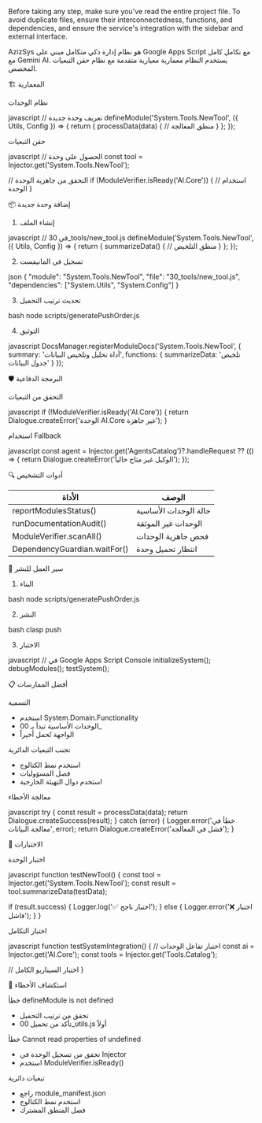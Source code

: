 Before taking any step, make sure you've read the entire project file.
To avoid duplicate files, ensure their interconnectedness, functions, and dependencies, and ensure the service's integration with the sidebar and external interface.

AzizSys هو نظام إدارة ذكي متكامل مبني على Google Apps Script مع تكامل كامل مع Gemini AI. يستخدم النظام معمارية معيارية متقدمة مع نظام حقن التبعيات المخصص.

🏗️ المعمارية


نظام الوحدات

javascript
// تعريف وحدة جديدة
defineModule('System.Tools.NewTool', ({ Utils, Config }) => {
  return {
    processData(data) {
      // منطق المعالجة
    }
  };
});


حقن التبعيات

javascript
// الحصول على وحدة
const tool = Injector.get('System.Tools.NewTool');

// التحقق من جاهزية الوحدة
if (ModuleVerifier.isReady('AI.Core')) {
  // استخدام الوحدة
}


📦 إضافة وحدة جديدة


1. إنشاء الملف

javascript
// في 30_tools/new_tool.js
defineModule('System.Tools.NewTool', ({ Utils, Config }) => {
  return {
    summarizeData() {
      // منطق التلخيص
    }
  };
});


2. تسجيل في المانيفست

json
{
  "module": "System.Tools.NewTool",
  "file": "30_tools/new_tool.js",
  "dependencies": ["System.Utils", "System.Config"]
}


3. تحديث ترتيب التحميل

bash
node scripts/generatePushOrder.js


4. التوثيق

javascript
DocsManager.registerModuleDocs('System.Tools.NewTool', {
  summary: 'أداة تحليل وتلخيص البيانات',
  functions: {
    summarizeData: 'تلخيص جدول البيانات'
  }
});


🛡️ البرمجة الدفاعية


التحقق من التبعيات

javascript
if (!ModuleVerifier.isReady('AI.Core')) {
  return Dialogue.createError('الوحدة AI.Core غير جاهزة');
}


استخدام Fallback

javascript
const agent = Injector.get('AgentsCatalog')?.handleRequest ?? (() => {
  return Dialogue.createError('الوكيل غير متاح حالياً');
});


🔍 أدوات التشخيص


| الأداة | الوصف |
|-------|--------|
| reportModulesStatus() | حالة الوحدات الأساسية |
| runDocumentationAudit() | الوحدات غير الموثقة |
| ModuleVerifier.scanAll() | فحص جاهزية الوحدات |
| DependencyGuardian.waitFor() | انتظار تحميل وحدة |

🔄 سير العمل للنشر


1. البناء

bash
node scripts/generatePushOrder.js


2. النشر

bash
clasp push


3. الاختبار

javascript
// في Google Apps Script Console
initializeSystem();
debugModules();
testSystem();


📋 أفضل الممارسات


التسمية

- استخدم System.Domain.Functionality
- الوحدات الأساسية تبدأ بـ 00_
- الواجهة تُحمل أخيراً

تجنب التبعيات الدائرية

- استخدم نمط الكتالوج
- فصل المسؤوليات
- استخدم دوال التهيئة الخارجية

معالجة الأخطاء

javascript
try {
  const result = processData(data);
  return Dialogue.createSuccess(result);
} catch (error) {
  Logger.error('خطأ في معالجة البيانات', error);
  return Dialogue.createError('فشل في المعالجة');
}


🧪 الاختبارات


اختبار الوحدة

javascript
function testNewTool() {
  const tool = Injector.get('System.Tools.NewTool');
  const result = tool.summarizeData(testData);
  
  if (result.success) {
    Logger.log('✅ اختبار ناجح');
  } else {
    Logger.error('❌ اختبار فاشل');
  }
}


اختبار التكامل

javascript
function testSystemIntegration() {
  // اختبار تفاعل الوحدات
  const ai = Injector.get('AI.Core');
  const tools = Injector.get('Tools.Catalog');
  
  // اختبار السيناريو الكامل
}


🔧 استكشاف الأخطاء


خطأ defineModule is not defined

- تحقق من ترتيب التحميل
- تأكد من تحميل 00_utils.js أولاً

خطأ Cannot read properties of undefined

- تحقق من تسجيل الوحدة في Injector
- استخدم ModuleVerifier.isReady()

تبعيات دائرية

- راجع module_manifest.json
- استخدم نمط الكتالوج
- فصل المنطق المشترك

